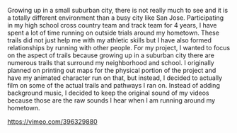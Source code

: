 Growing up in a small suburban city, there is not really much to see and it is a totally different environment than a busy city like San Jose. Participating in my high school cross country team and track team for 4 years, I have spent a lot of time running on outside trials around my hometown. These trails did not just help me with my athletic skills but I have also formed relationships by running with other people. For my project, I wanted to focus on the aspect of trails because growing up in a suburban city there are numerous trails that surround my neighborhood and school. I originally planned on printing out maps for the physical portion of the project and have my animated character run on that, but instead, I decided to actually film on some of the actual trails and pathways I ran on. Instead of adding background music, I decided to keep the original sound of my videos because those are the raw sounds I hear when I am running around my hometown.


https://vimeo.com/396329880
